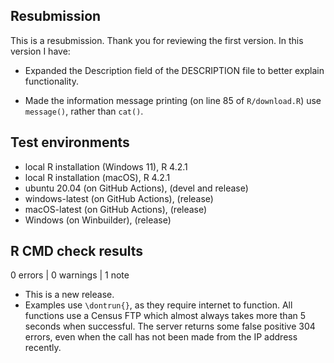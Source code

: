 ## Resubmission
This is a resubmission. Thank you for reviewing the first version. In this version I have:

* Expanded the Description field of the DESCRIPTION file to better explain functionality.

* Made the information message printing (on line 85 of `R/download.R`) use `message()`, rather than `cat()`.

## Test environments
* local R installation (Windows 11), R 4.2.1
* local R installation (macOS), R 4.2.1
* ubuntu 20.04 (on GitHub Actions), (devel and release)
* windows-latest (on GitHub Actions), (release)
* macOS-latest (on GitHub Actions), (release)
* Windows (on Winbuilder), (release)

## R CMD check results

0 errors | 0 warnings | 1 note

* This is a new release.
* Examples use `\dontrun{}`, as they require internet to function. All functions
use a Census FTP which almost always takes more than 5 seconds when successful. 
The server returns some false positive 304 errors, even when
the call has not been made from the IP address recently.
